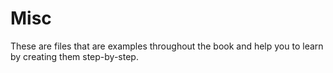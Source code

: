 # Misc
These are files that are examples throughout the book and help you to learn by creating them step-by-step.
